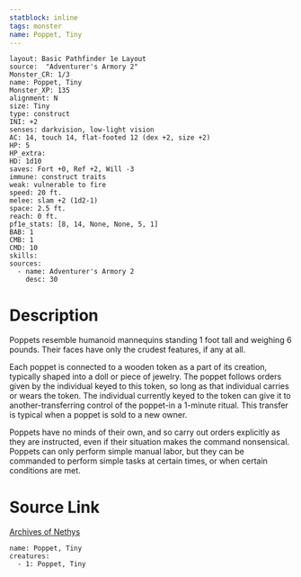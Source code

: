 ```yaml
---
statblock: inline
tags: monster
name: Poppet, Tiny
---
```

```statblock
layout: Basic Pathfinder 1e Layout
source:  "Adventurer's Armory 2"
Monster_CR: 1/3
name: Poppet, Tiny
Monster_XP: 135
alignment: N
size: Tiny
type: construct
INI: +2
senses: darkvision, low-light vision
AC: 14, touch 14, flat-footed 12 (dex +2, size +2)
HP: 5
HP_extra: 
HD: 1d10
saves: Fort +0, Ref +2, Will -3
immune: construct traits
weak: vulnerable to fire
speed: 20 ft.
melee: slam +2 (1d2-1)
space: 2.5 ft.
reach: 0 ft.
pf1e_stats: [8, 14, None, None, 5, 1]
BAB: 1
CMB: 1
CMD: 10
skills: 
sources:
  - name: Adventurer's Armory 2
    desc: 30
```
# Description
Poppets resemble humanoid mannequins standing 1 foot tall and weighing 6 pounds. Their faces have only the crudest features, if any at all.

 Each poppet is connected to a wooden token as a part of its creation, typically shaped into a doll or piece of jewelry. The poppet follows orders given by the individual keyed to this token, so long as that individual carries or wears the token. The individual currently keyed to the token can give it to another-transferring control of the poppet-in a 1-minute ritual. This transfer is typical when a poppet is sold to a new owner.

 Poppets have no minds of their own, and so carry out orders explicitly as they are instructed, even if their situation makes the command nonsensical. Poppets can only perform simple manual labor, but they can be commanded to perform simple tasks at certain times, or when certain conditions are met.
# Source Link
[Archives of Nethys](https://aonprd.com/MonsterDisplay.aspx?ItemName=Poppet%2C%20Tiny)
```encounter-table
name: Poppet, Tiny
creatures:
  - 1: Poppet, Tiny
```
